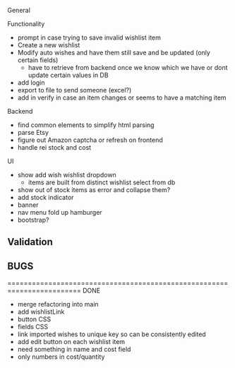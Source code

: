 General

Functionality
- prompt in case trying to save invalid wishlist item
- Create a new wishlist
- Modify auto wishes and have them still save and be updated (only certain fields)
  - have to retrieve from backend once we know which we have or dont update certain values in DB
- add login
- export to file to send someone (excel?)
- add in verify in case an item changes or seems to have a matching item

Backend
- find common elements to simplify html parsing
- parse Etsy
- figure out Amazon captcha or refresh on frontend
- handle rei stock and cost

UI
- show add wish wishlist dropdown
  - items are built from distinct wishlist select from db
- show out of stock items as error and collapse them?
- add stock indicator
- banner
- nav menu fold up hamburger
- bootstrap?

Validation
-

BUGS
-
========================================================================
DONE
- merge refactoring into main
- add wishlistLink
- button CSS
- fields CSS
- link imported wishes to unique key so can be consistently edited
- add edit button on each wishlist item
- need something in name and cost field
- only numbers in cost/quantity